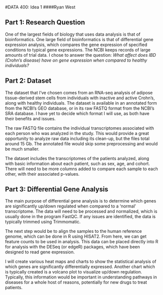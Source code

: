 #DATA 400: Idea 1
####Ryan West

## Part 1: Research Question

One of the largest fields of biology that uses data analysis is that of bioinformatics. One large field of bioinformatics is that of differential gene expression analysis, which compares the gene expression of specified conditions to typical gene expressions. The NCBI keeps records of large amounts of trial data. I chose to answer the question: *What affect does IBD (Crohn’s disease) have on gene expression when compared to healthy individuals?*

## Part 2: Dataset

The dataset that I’ve chosen comes from an RNA-seq analysis of adipose tissue-derived stem cells from individuals with inactive and active Crohn’s, along with healthy individuals. The dataset is available in an annotated form from the NCBI’s GEO database, or in its raw FASTQ format from the NCBI’s SRA database. I have yet to decide which format I will use, as both have their benefits and issues. 

The raw FASTQ file contains the individual transcriptomes associated with each person who was analyzed in the study. This would provide a great opportunity to analyze raw data including its clean-up, but the files total around 15 Gb. The annotated file would skip some preprocessing and would be much smaller.

The dataset includes the transcriptomes of the patients analyzed, along with basic information about each patient, such as sex, age, and cohort. There will need to be more columns added to compare each sample to each other, with their associated p-values.

## Part 3: Differential Gene Analysis

The main purpose of differential gene analysis is to determine which genes are significantly up/down regulated when compared to a ‘normal’ transcriptome. The data will need to be processed and normalized, which is usually done in the program FastQC. If any issues are identified, the data is typically trimmed using Trimmomatic. 

The next step would be to align the samples to the human reference genome, which can be done in R using HISAT2. From here, we can get feature counts to be used in analysis. This data can be placed directly into R for analysis with the DESeq (or edgeR) packages, which have been designed to read gene expression.

I will create various heat maps and charts to show the statistical analysis of which genes are significantly differentially expressed. Another chart which is typically created is a volcano plot to visualize up/down regulation. Typically, this information would be important in understanding pathways in diseases for a whole host of reasons, potentially for new drugs to treat patients.
